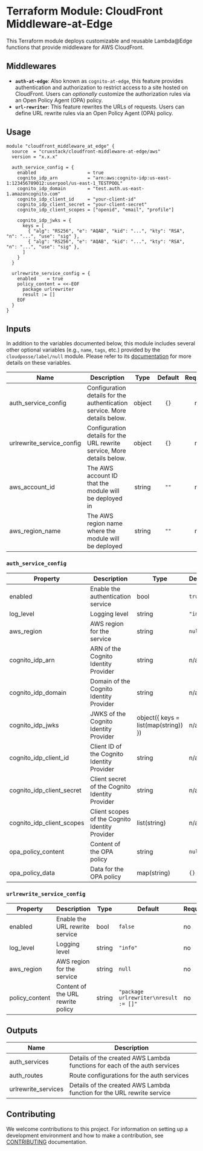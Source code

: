 # Terraform Module: CloudFront Middleware-at-Edge

This Terraform module deploys customizable and reusable Lambda@Edge functions
that provide middleware for AWS CloudFront.

## Middlewares

- **`auth-at-edge`**: Also known as `cognito-at-edge`, this feature provides
  authentication and authorization to restrict access to a site hosted on
  CloudFront. Users can _optionally_ customize the authorization rules via an
  Open Policy Agent (OPA) policy.
- **`url-rewriter`**: This feature rewrites the URLs of requests. Users can
  define URL rewrite rules via an Open Policy Agent (OPA) policy.

## Usage

```hcl
module "cloudfront_middleware_at_edge" {
  source  = "cruxstack/cloudfront-middleware-at-edge/aws"
  version = "x.x.x"

  auth_service_config = {
    enabled                   = true
    cognito_idp_arn           = "arn:aws:cognito-idp:us-east-1:123456789012:userpool/us-east-1_TESTPOOL"
    cognito_idp_domain        = "test.auth.us-east-1.amazoncognito.com"
    cognito_idp_client_id     = "your-client-id"
    cognito_idp_client_secret = "your-client-secret"
    cognito_idp_client_scopes = ["openid", "email", "profile"]

    cognito_idp_jwks = {
      keys = [
        { "alg": "RS256", "e": "AQAB", "kid": "...", "kty": "RSA", "n": "...", "use": "sig" },
        { "alg": "RS256", "e": "AQAB", "kid": "...", "kty": "RSA", "n": "...", "use": "sig" },
      ]
    }
  }

  urlrewrite_service_config = {
    enabled    = true
    policy_content = <<-EOF
      package urlrewriter
      result := []
    EOF
  }
}
```

## Inputs

In addition to the variables documented below, this module includes several
other optional variables (e.g., `name`, `tags`, etc.) provided by the
`cloudposse/label/null` module. Please refer to its [documentation](https://registry.terraform.io/modules/cloudposse/label/null/latest)
for more details on these variables.

| Name                      | Description                                                               |  Type  | Default | Required |
|---------------------------|---------------------------------------------------------------------------|:------:|:-------:|:--------:|
| auth_service_config       | Configuration details for the authentication service. More details below. | object |  `{}`   |    no    |
| urlrewrite_service_config | Configuration details for the URL rewrite service, More details below.    | object |  `{}`   |    no    |
| aws_account_id            | The AWS account ID that the module will be deployed in                    | string |  `""`   |    no    |
| aws_region_name           | The AWS region name where the module will be deployed                     | string |  `""`   |    no    |

### `auth_service_config`

| Property                  | Description                                    | Type                                 | Default  | Required |
|---------------------------|------------------------------------------------|--------------------------------------|----------|----------|
| enabled                   | Enable the authentication service              | bool                                 | `true`   | no       |
| log_level                 | Logging level                                  | string                               | `"info"` | no       |
| aws_region                | AWS region for the service                     | string                               | `null`   | no       |
| cognito_idp_arn           | ARN of the Cognito Identity Provider           | string                               | n/a      | yes      |
| cognito_idp_domain        | Domain of the Cognito Identity Provider        | string                               | n/a      | yes      |
| cognito_idp_jwks          | JWKS of the Cognito Identity Provider          | object({ keys = list(map(string)) }) | n/a      | yes      |
| cognito_idp_client_id     | Client ID of the Cognito Identity Provider     | string                               | n/a      | yes      |
| cognito_idp_client_secret | Client secret of the Cognito Identity Provider | string                               | n/a      | yes      |
| cognito_idp_client_scopes | Client scopes of the Cognito Identity Provider | list(string)                         | n/a      | yes      |
| opa_policy_content        | Content of the OPA policy                      | string                               | `null`   | no       |
| opa_policy_data           | Data for the OPA policy                        | map(string)                          | `{}`     | no       |

### `urlrewrite_service_config`

| Property       | Description                       | Type   | Default                               | Required |
|----------------|-----------------------------------|--------|---------------------------------------|----------|
| enabled        | Enable the URL rewrite service    | bool   | `false`                               | no       |
| log_level      | Logging level                     | string | `"info"`                              | no       |
| aws_region     | AWS region for the service        | string | `null`                                | no       |
| policy_content | Content of the URL rewrite policy | string | `"package urlrewriter\nresult := []"` | no       |

## Outputs

| Name                | Description                                                               |
|---------------------|---------------------------------------------------------------------------|
| auth_services       | Details of the created AWS Lambda functions for each of the auth services |
| auth_routes         | Route configurations for the auth services                                |
| urlrewrite_services | Details of the created AWS Lambda function for the URL rewrite service    |

## Contributing

We welcome contributions to this project. For information on setting up a
development environment and how to make a contribution, see [CONTRIBUTING](./CONTRIBUTING.md)
documentation.
